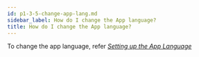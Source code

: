```yaml
---
id: p1-3-5-change-app-lang.md
sidebar_label: How do I change the App language?
title: How do I change the App language?
---
```


To change the app language, refer [_Setting up the App Language_](../Getting-Started/Basic-settings-in-Autographa-Live/p1-3-2-setting-up-app-lang.mdx)
